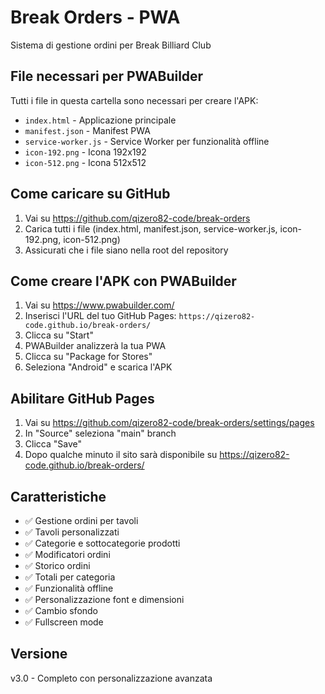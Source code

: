 # Break Orders - PWA

Sistema di gestione ordini per Break Billiard Club

## File necessari per PWABuilder

Tutti i file in questa cartella sono necessari per creare l'APK:

- `index.html` - Applicazione principale
- `manifest.json` - Manifest PWA
- `service-worker.js` - Service Worker per funzionalità offline
- `icon-192.png` - Icona 192x192
- `icon-512.png` - Icona 512x512

## Come caricare su GitHub

1. Vai su https://github.com/qizero82-code/break-orders
2. Carica tutti i file (index.html, manifest.json, service-worker.js, icon-192.png, icon-512.png)
3. Assicurati che i file siano nella root del repository

## Come creare l'APK con PWABuilder

1. Vai su https://www.pwabuilder.com/
2. Inserisci l'URL del tuo GitHub Pages: `https://qizero82-code.github.io/break-orders/`
3. Clicca su "Start"
4. PWABuilder analizzerà la tua PWA
5. Clicca su "Package for Stores"
6. Seleziona "Android" e scarica l'APK

## Abilitare GitHub Pages

1. Vai su https://github.com/qizero82-code/break-orders/settings/pages
2. In "Source" seleziona "main" branch
3. Clicca "Save"
4. Dopo qualche minuto il sito sarà disponibile su https://qizero82-code.github.io/break-orders/

## Caratteristiche

- ✅ Gestione ordini per tavoli
- ✅ Tavoli personalizzati
- ✅ Categorie e sottocategorie prodotti
- ✅ Modificatori ordini
- ✅ Storico ordini
- ✅ Totali per categoria
- ✅ Funzionalità offline
- ✅ Personalizzazione font e dimensioni
- ✅ Cambio sfondo
- ✅ Fullscreen mode

## Versione

v3.0 - Completo con personalizzazione avanzata
